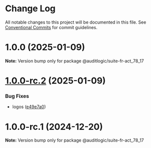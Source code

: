 # Change Log

All notable changes to this project will be documented in this file.
See [Conventional Commits](https://conventionalcommits.org) for commit guidelines.

# 1.0.0 (2025-01-09)

**Note:** Version bump only for package @auditlogic/suite-fr-act_78_17





# [1.0.0-rc.2](https://github.com/auditlogic/suite/compare/@auditlogic/suite-fr-act_78_17@1.0.0-rc.1...@auditlogic/suite-fr-act_78_17@1.0.0-rc.2) (2025-01-09)


### Bug Fixes

* logos ([e49e7a0](https://github.com/auditlogic/suite/commit/e49e7a02bf4796ad65ffe6748e4a155ad580ae87))





# 1.0.0-rc.1 (2024-12-20)

**Note:** Version bump only for package @auditlogic/suite-fr-act_78_17
